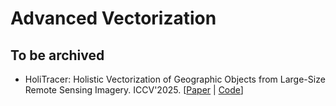 # Advanced Vectorization

## To be archived

- HoliTracer: Holistic Vectorization of Geographic Objects from Large-Size Remote Sensing Imagery. ICCV'2025. [[Paper](https://image-1305984033.cos.ap-nanjing.myqcloud.com/pdf/2025_iccv_vector.pdf) | [Code](https://github.com/vvangfaye/HoliTracer)]
